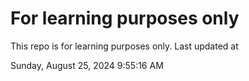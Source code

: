 # For learning purposes only
This repo is for learning purposes only.
Last updated at

Sunday, August 25, 2024 9:55:16 AM

